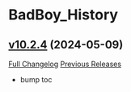 # BadBoy_History

## [v10.2.4](https://github.com/funkydude/BadBoy_History/tree/v10.2.4) (2024-05-09)
[Full Changelog](https://github.com/funkydude/BadBoy_History/compare/v10.2.3...v10.2.4) [Previous Releases](https://github.com/funkydude/BadBoy_History/releases)

- bump toc  
